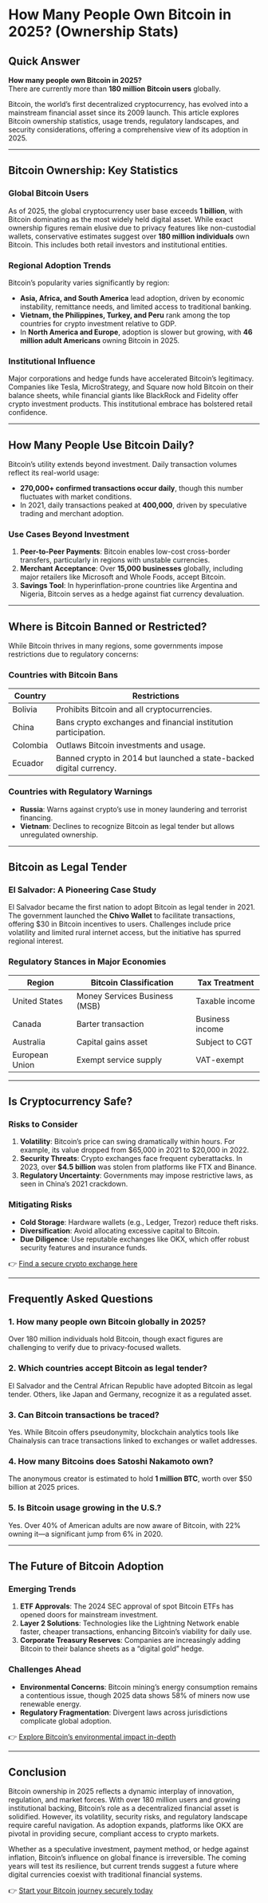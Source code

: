 # How Many People Own Bitcoin in 2025? (Ownership Stats)

## Quick Answer  
**How many people own Bitcoin in 2025?**  
There are currently more than **180 million Bitcoin users** globally.  

Bitcoin, the world’s first decentralized cryptocurrency, has evolved into a mainstream financial asset since its 2009 launch. This article explores Bitcoin ownership statistics, usage trends, regulatory landscapes, and security considerations, offering a comprehensive view of its adoption in 2025.

---

## Bitcoin Ownership: Key Statistics  

### Global Bitcoin Users  
As of 2025, the global cryptocurrency user base exceeds **1 billion**, with Bitcoin dominating as the most widely held digital asset. While exact ownership figures remain elusive due to privacy features like non-custodial wallets, conservative estimates suggest over **180 million individuals** own Bitcoin. This includes both retail investors and institutional entities.  

### Regional Adoption Trends  
Bitcoin’s popularity varies significantly by region:  
- **Asia, Africa, and South America** lead adoption, driven by economic instability, remittance needs, and limited access to traditional banking.  
- **Vietnam, the Philippines, Turkey, and Peru** rank among the top countries for crypto investment relative to GDP.  
- In **North America and Europe**, adoption is slower but growing, with **46 million adult Americans** owning Bitcoin in 2025.  

### Institutional Influence  
Major corporations and hedge funds have accelerated Bitcoin’s legitimacy. Companies like Tesla, MicroStrategy, and Square now hold Bitcoin on their balance sheets, while financial giants like BlackRock and Fidelity offer crypto investment products. This institutional embrace has bolstered retail confidence.  

---

## How Many People Use Bitcoin Daily?  

Bitcoin’s utility extends beyond investment. Daily transaction volumes reflect its real-world usage:  
- **270,000+ confirmed transactions occur daily**, though this number fluctuates with market conditions.  
- In 2021, daily transactions peaked at **400,000**, driven by speculative trading and merchant adoption.  

### Use Cases Beyond Investment  
1. **Peer-to-Peer Payments**: Bitcoin enables low-cost cross-border transfers, particularly in regions with unstable currencies.  
2. **Merchant Acceptance**: Over **15,000 businesses** globally, including major retailers like Microsoft and Whole Foods, accept Bitcoin.  
3. **Savings Tool**: In hyperinflation-prone countries like Argentina and Nigeria, Bitcoin serves as a hedge against fiat currency devaluation.  

---

## Where is Bitcoin Banned or Restricted?  

While Bitcoin thrives in many regions, some governments impose restrictions due to regulatory concerns:  

### Countries with Bitcoin Bans  
| Country       | Restrictions                                                                 |
|---------------|------------------------------------------------------------------------------|
| Bolivia       | Prohibits Bitcoin and all cryptocurrencies.                                |
| China         | Bans crypto exchanges and financial institution participation.               |
| Colombia      | Outlaws Bitcoin investments and usage.                                     |
| Ecuador       | Banned crypto in 2014 but launched a state-backed digital currency.          |

### Countries with Regulatory Warnings  
- **Russia**: Warns against crypto’s use in money laundering and terrorist financing.  
- **Vietnam**: Declines to recognize Bitcoin as legal tender but allows unregulated ownership.  

---

## Bitcoin as Legal Tender  

### El Salvador: A Pioneering Case Study  
El Salvador became the first nation to adopt Bitcoin as legal tender in 2021. The government launched the **Chivo Wallet** to facilitate transactions, offering $30 in Bitcoin incentives to users. Challenges include price volatility and limited rural internet access, but the initiative has spurred regional interest.  

### Regulatory Stances in Major Economies  
| Region          | Bitcoin Classification                                      | Tax Treatment                     |
|------------------|-------------------------------------------------------------|-----------------------------------|
| United States    | Money Services Business (MSB)                               | Taxable income                    |
| Canada           | Barter transaction                                          | Business income                   |
| Australia        | Capital gains asset                                         | Subject to CGT                    |
| European Union   | Exempt service supply                                       | VAT-exempt                        |

---

## Is Cryptocurrency Safe?  

### Risks to Consider  
1. **Volatility**: Bitcoin’s price can swing dramatically within hours. For example, its value dropped from $65,000 in 2021 to $20,000 in 2022.  
2. **Security Threats**: Crypto exchanges face frequent cyberattacks. In 2023, over **$4.5 billion** was stolen from platforms like FTX and Binance.  
3. **Regulatory Uncertainty**: Governments may impose restrictive laws, as seen in China’s 2021 crackdown.  

### Mitigating Risks  
- **Cold Storage**: Hardware wallets (e.g., Ledger, Trezor) reduce theft risks.  
- **Diversification**: Avoid allocating excessive capital to Bitcoin.  
- **Due Diligence**: Use reputable exchanges like OKX, which offer robust security features and insurance funds.  

👉 [Find a secure crypto exchange here](https://bit.ly/okx-bonus)

---

## Frequently Asked Questions  

### **1. How many people own Bitcoin globally in 2025?**  
Over 180 million individuals hold Bitcoin, though exact figures are challenging to verify due to privacy-focused wallets.  

### **2. Which countries accept Bitcoin as legal tender?**  
El Salvador and the Central African Republic have adopted Bitcoin as legal tender. Others, like Japan and Germany, recognize it as a regulated asset.  

### **3. Can Bitcoin transactions be traced?**  
Yes. While Bitcoin offers pseudonymity, blockchain analytics tools like Chainalysis can trace transactions linked to exchanges or wallet addresses.  

### **4. How many Bitcoins does Satoshi Nakamoto own?**  
The anonymous creator is estimated to hold **1 million BTC**, worth over $50 billion at 2025 prices.  

### **5. Is Bitcoin usage growing in the U.S.?**  
Yes. Over 40% of American adults are now aware of Bitcoin, with 22% owning it—a significant jump from 6% in 2020.  

---

## The Future of Bitcoin Adoption  

### Emerging Trends  
1. **ETF Approvals**: The 2024 SEC approval of spot Bitcoin ETFs has opened doors for mainstream investment.  
2. **Layer 2 Solutions**: Technologies like the Lightning Network enable faster, cheaper transactions, enhancing Bitcoin’s viability for daily use.  
3. **Corporate Treasury Reserves**: Companies are increasingly adding Bitcoin to their balance sheets as a “digital gold” hedge.  

### Challenges Ahead  
- **Environmental Concerns**: Bitcoin mining’s energy consumption remains a contentious issue, though 2025 data shows 58% of miners now use renewable energy.  
- **Regulatory Fragmentation**: Divergent laws across jurisdictions complicate global adoption.  

👉 [Explore Bitcoin’s environmental impact in-depth](https://bit.ly/okx-bonus)  

---

## Conclusion  

Bitcoin ownership in 2025 reflects a dynamic interplay of innovation, regulation, and market forces. With over 180 million users and growing institutional backing, Bitcoin’s role as a decentralized financial asset is solidified. However, its volatility, security risks, and regulatory landscape require careful navigation. As adoption expands, platforms like OKX are pivotal in providing secure, compliant access to crypto markets.  

Whether as a speculative investment, payment method, or hedge against inflation, Bitcoin’s influence on global finance is irreversible. The coming years will test its resilience, but current trends suggest a future where digital currencies coexist with traditional financial systems.  

👉 [Start your Bitcoin journey securely today](https://bit.ly/okx-bonus)